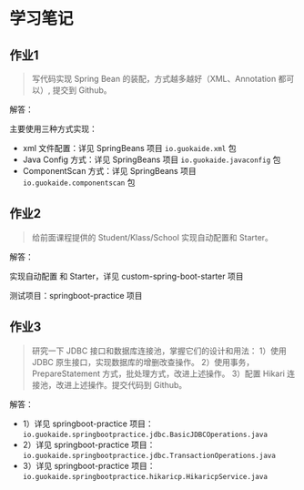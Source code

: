# 学习笔记

## 作业1

> 写代码实现 Spring Bean 的装配，方式越多越好（XML、Annotation 都可以）, 提交到 Github。

解答：

主要使用三种方式实现：

* xml 文件配置：详见 SpringBeans 项目 `io.guokaide.xml` 包
* Java Config 方式：详见 SpringBeans 项目 `io.guokaide.javaconfig` 包
* ComponentScan 方式：详见 SpringBeans 项目 `io.guokaide.componentscan` 包

## 作业2

> 给前面课程提供的 Student/Klass/School 实现自动配置和 Starter。

解答：

实现自动配置 和 Starter，详见 custom-spring-boot-starter 项目

测试项目：springboot-practice 项目

## 作业3

> 研究一下 JDBC 接口和数据库连接池，掌握它们的设计和用法：
> 1）使用 JDBC 原生接口，实现数据库的增删改查操作。
> 2）使用事务，PrepareStatement 方式，批处理方式，改进上述操作。
> 3）配置 Hikari 连接池，改进上述操作。提交代码到 Github。

解答：

* 1）详见 springboot-practice 项目：`io.guokaide.springbootpractice.jdbc.BasicJDBCOperations.java`
* 2）详见 springboot-practice 项目：`io.guokaide.springbootpractice.jdbc.TransactionOperations.java`
* 3）详见 springboot-practice 项目：`io.guokaide.springbootpractice.hikaricp.HikaricpService.java`